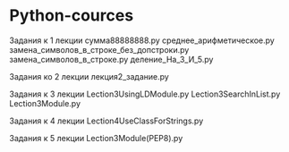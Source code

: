 # Python-cources
Задания к 1 лекции
сумма88888888.py
среднее_арифметическое.py
замена_символов_в_строке_без_допстроки.py
замена_символов_в_строке.py
деление_На_3_И_5.py

Задания ко 2 лекции
лекция2_задание.py

Задания к 3 лекции
Lection3UsingLDModule.py
Lection3SearchInList.py
Lection3Module.py

Задания к 4 лекции
Lection4UseClassForStrings.py

Задания к 5 лекции
Lection3Module(PEP8).py

